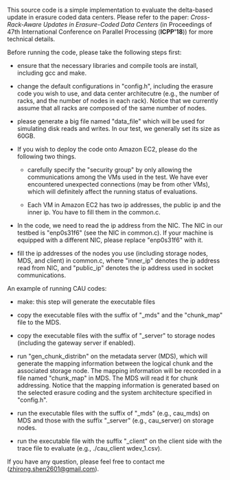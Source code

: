 This source code is a simple implementation to evaluate the delta-based update in erasure coded data centers. Please refer to the paper: 
*Cross-Rack-Aware Updates in Erasure-Coded Data Centers* (in Proceedings of 47th International Conference on Parallel Processing (**ICPP'18**)) for more technical details. 

Before running the code, please take the following steps first: 

- ensure that the necessary libraries and compile tools are install, including gcc and make. 

- change the default configurations in "config.h", including the erasure code you wish to use, and data center architecutre (e.g., the number of racks, and the number of nodes in each rack). Notice that we currently assume that all racks are composed of the same number of nodes. 

- please generate a big file named "data\_file" which will be used for simulating disk reads and writes. In our test, we generally set its size as 60GB. 

- If you wish to deploy the code onto Amazon EC2, please do the following two things. 
   * carefully specify the "security group" by only allowing the communications among the VMs used in the test. We have ever encountered unexpected connections (may be from other VMs), which will definitely affect the running status of evaluations. 


   * Each VM in Amazon EC2 has two ip addresses, the public ip and the inner ip. You have to fill them in the common.c. 

- In the code, we need to read the ip address from the NIC. The NIC in our testbed is "enp0s31f6" (see the NIC in common.c). If your machine is equipped with a different NIC, please replace "enp0s31f6" with it. 

- fill the ip addresses of the nodes you use (including storage nodes, MDS, and client) in common.c, where "inner\_ip\" denotes the ip address read from NIC, and "public\_ip" denotes the ip address used in socket communications.  

An example of running CAU codes: 

- make: this step will generate the executable files 

- copy the executable files with the suffix of "\_mds" and the "chunk\_map" file to the MDS. 

- copy the executable files with the suffix of "\_server" to storage nodes (including the gateway server if enabled). 

- run "gen\_chunk_distribn" on the metadata server (MDS), which will generate the mapping information between the logical chunk and the associated storage node.  The mapping information will be recorded in a file named "chunk\_map" in MDS. The MDS will read it for chunk addressing. Notice that the mapping information is generated based on the selected erasure coding and the system architecture specified in "config.h". 

- run the executable files with the suffix of "\_mds" (e.g., cau\_mds) on MDS and those with the suffix "\_server" (e.g., cau\_server) on storage nodes. 

- run the executable file with the suffix "\_client" on the client side with the trace file to evaluate (e.g., ./cau\_client wdev\_1.csv). 

If you have any question, please feel free to contact me (zhirong.shen2601@gmail.com). 
